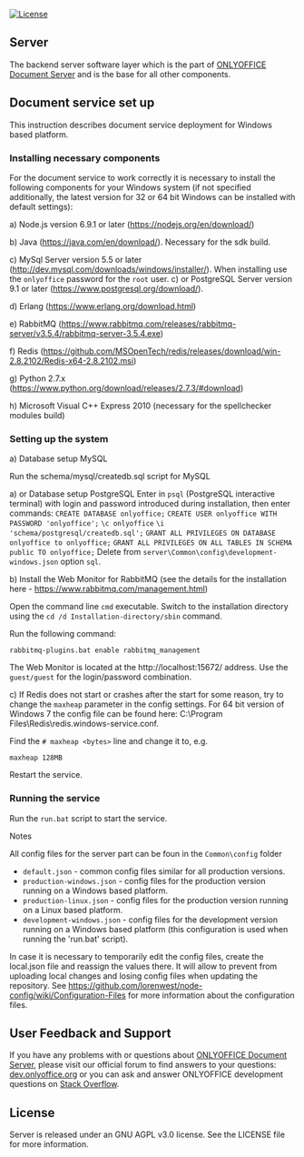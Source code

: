 
[![License](https://img.shields.io/badge/License-GNU%20AGPL%20V3-green.svg?style=flat)](https://www.gnu.org/licenses/agpl-3.0.en.html)


## Server
The backend server software layer which is the part of [ONLYOFFICE Document Server][2] and is the base for all other components.

## Document service set up

This instruction describes document service deployment for Windows based platform.

### Installing necessary components

For the document service to work correctly it is necessary to install the following components for your Windows system (if not specified additionally, the latest version for 32 or 64 bit Windows can be installed with default settings):

a) Node.js version 6.9.1 or later (https://nodejs.org/en/download/)

b) Java (https://java.com/en/download/). Necessary for the sdk build.

c) MySql Server version 5.5 or later (http://dev.mysql.com/downloads/windows/installer/). When installing use the `onlyoffice` password for the `root` user.
с) or PostgreSQL Server version 9.1 or later (https://www.postgresql.org/download/).

d) Erlang (https://www.erlang.org/download.html)

e) RabbitMQ (https://www.rabbitmq.com/releases/rabbitmq-server/v3.5.4/rabbitmq-server-3.5.4.exe)

f) Redis (https://github.com/MSOpenTech/redis/releases/download/win-2.8.2102/Redis-x64-2.8.2102.msi)

g) Python 2.7.x (https://www.python.org/download/releases/2.7.3/#download)

h) Microsoft Visual C++ Express 2010 (necessary for the spellchecker modules build)

### Setting up the system

a) Database setup MySQL

Run the schema/mysql/createdb.sql script for MySQL

a) or Database setup PostgreSQL
Enter in `psql` (PostgreSQL interactive terminal) with login and password introduced during installation, then enter commands:
`CREATE DATABASE onlyoffice;`
`CREATE USER onlyoffice WITH PASSWORD 'onlyoffice';`
`\c onlyoffice`
`\i 'schema/postgresql/createdb.sql';`
`GRANT ALL PRIVILEGES ON DATABASE onlyoffice to onlyoffice;`
`GRANT ALL PRIVILEGES ON ALL TABLES IN SCHEMA public TO onlyoffice;`
Delete from `server\Common\config\development-windows.json` option `sql`.

b) Install the Web Monitor for RabbitMQ (see the details for the installation here - https://www.rabbitmq.com/management.html)

Open the command line `cmd` executable. Switch to the installation directory using the `cd /d Installation-directory/sbin` command.

Run the following command: 

```
rabbitmq-plugins.bat enable rabbitmq_management
```

The Web Monitor is located at the http://localhost:15672/ address. Use the `guest/guest` for the login/password combination.

c) If Redis does not start or crashes after the start for some reason, try to change the `maxheap` parameter in the config settings. For 64 bit version of Windows 7 the config file can be found here: C:\Program Files\Redis\redis.windows-service.conf. 

Find the `# maxheap <bytes>` line and change it to, e.g. 

```
maxheap 128MB
```

Restart the service.

### Running the service

Run the `run.bat` script to start the service.

Notes

All config files for the server part can be foun in the `Common\config` folder
* `default.json` - common config files similar for all production versions.
* `production-windows.json` - config files for the production version running on a Windows based platform.
* `production-linux.json` - config files for the production version running on a Linux based platform.
* `development-windows.json` - config files for the development version running on a Windows based platform (this configuration is used when running the 'run.bat' script).

In case it is necessary to temporarily edit the config files, create the local.json file and reassign the values there. It will allow to prevent from uploading local changes and losing config files when updating the repository. See https://github.com/lorenwest/node-config/wiki/Configuration-Files for more information about the configuration files.

## User Feedback and Support

If you have any problems with or questions about [ONLYOFFICE Document Server][2], please visit our official forum to find answers to your questions: [dev.onlyoffice.org][1] or you can ask and answer ONLYOFFICE development questions on [Stack Overflow][3].

  [1]: http://dev.onlyoffice.org
  [2]: https://github.com/ONLYOFFICE/DocumentServer
  [3]: https://stackoverflow.com/questions/tagged/onlyoffice

## License

Server is released under an GNU AGPL v3.0 license. See the LICENSE file for more information.
